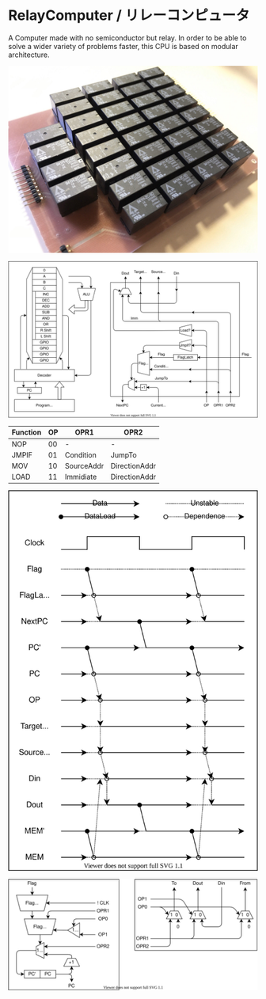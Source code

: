 # RelayComputer / リレーコンピュータ



A Computer made with no semiconductor but relay. In order to be able to solve a wider variety of problems faster, this CPU is based on modular architecture. 



![](RelayAdder.jpeg)

![](arch.drawio.svg)

| Function | OP  | OPR1       | OPR2          |
| -------- | --- | ---------- | ------------- |
| NOP      | 00  | -          | -             |
| JMPIF    | 01  | Condition  | JumpTo        |
| MOV      | 10  | SourceAddr | DirectionAddr |
| LOAD     | 11  | Immidiate  | DirectionAddr |

![](timing.drawio.svg)

![](controller.drawio.svg)
